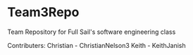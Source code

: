 # Team3Repo
Team Repository for Full Sail's software engineering class

Contributers:
Christian - ChristianNelson3
Keith - KeithJanish
